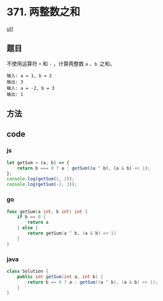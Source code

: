 # 371. 两整数之和


[url](https://leetcode-cn.com/problems/sum-of-two-integers/)


## 题目

不使用运算符 `+` 和 `-` ​​​​​​​，计算两整数 `​​​​​​​a` 、`b `​​​​​​​之和。




```
输入: a = 1, b = 2
输出: 3
输入: a = -2, b = 3
输出: 1
```


## 方法

## code

### js

```js
let getSum = (a, b) => {
    return b === 0 ? a : getSum((a ^ b), (a & b) << 1);
};
console.log(getSum(1, 2));
console.log(getSum(-2, 3));
```

### go

```go
func getSum(a int, b int) int {
	if b == 0 {
		return a
	} else {
		return getSum(a ^ b, (a & b) << 1)
	}
}
```

### java

```java
class Solution {
    public int getSum(int a, int b) {
        return b == 0 ? a : getSum((a ^ b), (a & b) << 1);
    }
}
```

